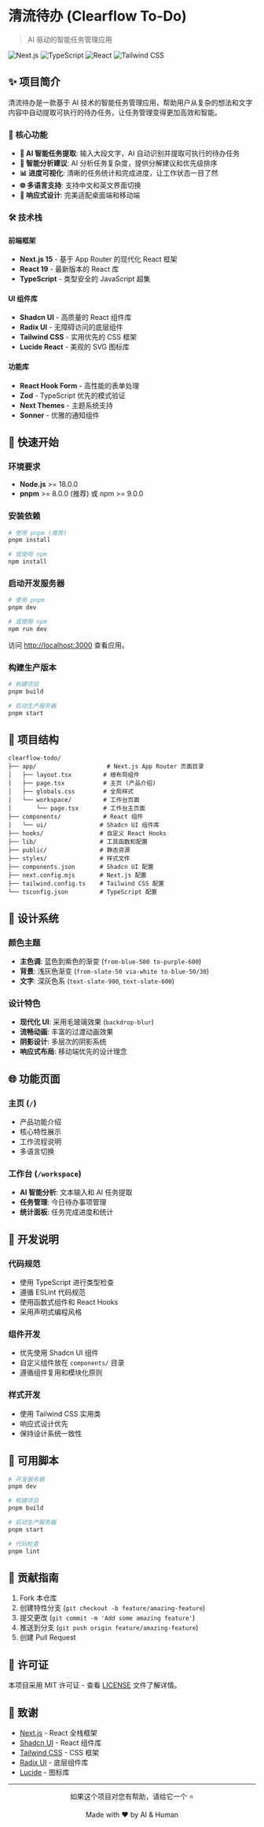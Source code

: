 # 清流待办 (Clearflow To-Do)

> AI 驱动的智能任务管理应用

![Next.js](https://img.shields.io/badge/Next.js-15.2.4-000000?style=flat&logo=next.js&logoColor=white)
![TypeScript](https://img.shields.io/badge/TypeScript-5.0-3178C6?style=flat&logo=typescript&logoColor=white)
![React](https://img.shields.io/badge/React-19-61DAFB?style=flat&logo=react&logoColor=white)
![Tailwind CSS](https://img.shields.io/badge/Tailwind_CSS-3.4-38B2AC?style=flat&logo=tailwind-css&logoColor=white)

## ✨ 项目简介

清流待办是一款基于 AI 技术的智能任务管理应用，帮助用户从复杂的想法和文字内容中自动提取可执行的待办任务，让任务管理变得更加高效和智能。

### 🎯 核心功能

- **🤖 AI 智能任务提取**: 输入大段文字，AI 自动识别并提取可执行的待办任务
- **📝 智能分析建议**: AI 分析任务复杂度，提供分解建议和优先级排序
- **📊 进度可视化**: 清晰的任务统计和完成进度，让工作状态一目了然
- **🌐 多语言支持**: 支持中文和英文界面切换
- **📱 响应式设计**: 完美适配桌面端和移动端

### 🛠️ 技术栈

#### 前端框架
- **Next.js 15** - 基于 App Router 的现代化 React 框架
- **React 19** - 最新版本的 React 库
- **TypeScript** - 类型安全的 JavaScript 超集

#### UI 组件库
- **Shadcn UI** - 高质量的 React 组件库
- **Radix UI** - 无障碍访问的底层组件
- **Tailwind CSS** - 实用优先的 CSS 框架
- **Lucide React** - 美观的 SVG 图标库

#### 功能库
- **React Hook Form** - 高性能的表单处理
- **Zod** - TypeScript 优先的模式验证
- **Next Themes** - 主题系统支持
- **Sonner** - 优雅的通知组件

## 🚀 快速开始

### 环境要求

- **Node.js** >= 18.0.0
- **pnpm** >= 8.0.0 (推荐) 或 npm >= 9.0.0

### 安装依赖

```bash
# 使用 pnpm (推荐)
pnpm install

# 或使用 npm
npm install
```

### 启动开发服务器

```bash
# 使用 pnpm
pnpm dev

# 或使用 npm
npm run dev
```

访问 [http://localhost:3000](http://localhost:3000) 查看应用。

### 构建生产版本

```bash
# 构建项目
pnpm build

# 启动生产服务器
pnpm start
```

## 📁 项目结构

```
clearflow-todo/
├── app/                    # Next.js App Router 页面目录
│   ├── layout.tsx         # 根布局组件
│   ├── page.tsx           # 主页 (产品介绍)
│   ├── globals.css        # 全局样式
│   └── workspace/         # 工作台页面
│       └── page.tsx       # 工作台主页面
├── components/            # React 组件
│   └── ui/               # Shadcn UI 组件库
├── hooks/                # 自定义 React Hooks
├── lib/                  # 工具函数和配置
├── public/               # 静态资源
├── styles/               # 样式文件
├── components.json       # Shadcn UI 配置
├── next.config.mjs       # Next.js 配置
├── tailwind.config.ts    # Tailwind CSS 配置
└── tsconfig.json         # TypeScript 配置
```

## 🎨 设计系统

### 颜色主题
- **主色调**: 蓝色到紫色的渐变 (`from-blue-500 to-purple-600`)
- **背景**: 浅灰色渐变 (`from-slate-50 via-white to-blue-50/30`)
- **文字**: 深灰色系 (`text-slate-900`, `text-slate-600`)

### 设计特色
- **现代化 UI**: 采用毛玻璃效果 (`backdrop-blur`)
- **流畅动画**: 丰富的过渡动画效果
- **阴影设计**: 多层次的阴影系统
- **响应式布局**: 移动端优先的设计理念

## 🌐 功能页面

### 主页 (`/`)
- 产品功能介绍
- 核心特性展示
- 工作流程说明
- 多语言切换

### 工作台 (`/workspace`)
- **AI 智能分析**: 文本输入和 AI 任务提取
- **任务管理**: 今日待办事项管理
- **统计面板**: 任务完成进度和统计

## 📝 开发说明

### 代码规范
- 使用 TypeScript 进行类型检查
- 遵循 ESLint 代码规范
- 使用函数式组件和 React Hooks
- 采用声明式编程风格

### 组件开发
- 优先使用 Shadcn UI 组件
- 自定义组件放在 `components/` 目录
- 遵循组件复用和模块化原则

### 样式开发
- 使用 Tailwind CSS 实用类
- 响应式设计优先
- 保持设计系统一致性

## 🔧 可用脚本

```bash
# 开发服务器
pnpm dev

# 构建项目
pnpm build

# 启动生产服务器
pnpm start

# 代码检查
pnpm lint
```

## 🤝 贡献指南

1. Fork 本仓库
2. 创建特性分支 (`git checkout -b feature/amazing-feature`)
3. 提交更改 (`git commit -m 'Add some amazing feature'`)
4. 推送到分支 (`git push origin feature/amazing-feature`)
5. 创建 Pull Request

## 📄 许可证

本项目采用 MIT 许可证 - 查看 [LICENSE](LICENSE) 文件了解详情。

## 🙏 致谢

- [Next.js](https://nextjs.org/) - React 全栈框架
- [Shadcn UI](https://ui.shadcn.com/) - React 组件库
- [Tailwind CSS](https://tailwindcss.com/) - CSS 框架
- [Radix UI](https://www.radix-ui.com/) - 底层组件库
- [Lucide](https://lucide.dev/) - 图标库

---

<div align="center">
  <p>如果这个项目对您有帮助，请给它一个 ⭐</p>
  <p>Made with ❤️ by AI & Human</p>
</div> 